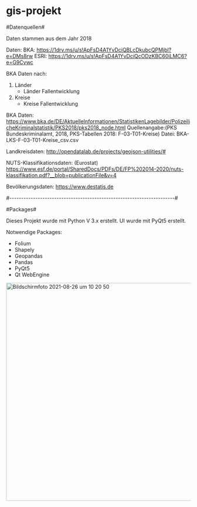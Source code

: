 # gis-projekt
#Datenquellen#

Daten stammen aus dem Jahr 2018 

Daten: 
BKA: https://1drv.ms/u/s!ApFsD4A1YvDciQBLcDkubcQPMjbl?e=DMs8rw
ESRI: https://1drv.ms/u/s!ApFsD4A1YvDciQcODzKBC60iLMC6?e=G9Cvwc

BKA Daten nach:
1. Länder
    + Länder Fallentwicklung
2. Kreise
    + Kreise Fallentwicklung


BKA Daten:
https://www.bka.de/DE/AktuelleInformationen/StatistikenLagebilder/PolizeilicheKriminalstatistik/PKS2018/pks2018_node.html
	Quellenangabe:(PKS Bundeskriminalamt, 2018, PKS-Tabellen 2018: F-03-T01-Kreise)
	Datei: BKA-LKS-F-03-T01-Kreise_csv.csv 

Landkreisdaten:
http://opendatalab.de/projects/geojson-utilities/#

NUTS-Klassifikationsdaten: 
(Eurostat)
https://www.esf.de/portal/SharedDocs/PDFs/DE/FP%202014-2020/nuts-klassifikation.pdf?__blob=publicationFile&v=4

Bevölkerungsdaten:
https://www.destatis.de


#----------------------------------------------------------------------#


#Packages#

Dieses Projekt wurde mit Python V 3.x erstellt. UI wurde mit PyQt5 erstellt.

Notwendige Packages: 
- Folium
- Shapely 
- Geopandas
- Pandas 
- PyQt5
- Qt WebEngine 


<img width="594" alt="Bildschirmfoto 2021-08-26 um 10 20 50" src="https://user-images.githubusercontent.com/22305662/130948265-be254a2f-aa53-4ce8-bd62-08e3ed0fa31c.png">
